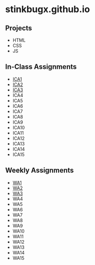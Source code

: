 # stinkbugx.github.io

## Projects
* HTML
* CSS
* JS
<!-- Links can be added with [text](link) -->
## In-Class Assignments
* [ICA1](ica/ICA1.pdf)
* [ICA2](ica/ICA2.pdf)
* [ICA3](ica/ica3a.html)
* ICA4
* ICA5
* ICA6
* ICA7
* ICA8
* ICA9
* ICA10
* ICA11
* ICA12
* ICA13
* ICA14
* ICA15

## Weekly Assignments
* [WA1](https://stinkbugx.github.io/wa/wa1.html)
* [WA2](https://stinkbugx.github.io/wa/wa2.html)
* [WA3](https://stinkbugx.github.io/wa/wa3.html)
* WA4
* WA5
* WA6
* WA7
* WA8
* WA9
* WA10
* WA11
* WA12
* WA13
* WA14
* WA15
